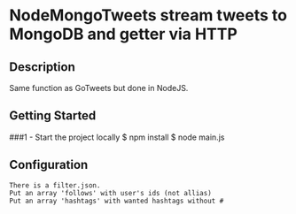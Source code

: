 # NodeMongoTweets stream tweets to MongoDB and getter via HTTP

## Description
Same function as GoTweets but done in NodeJS.

## Getting Started
###1 - Start the project locally
    $ npm install
    $ node main.js

## Configuration
    There is a filter.json.
    Put an array 'follows' with user's ids (not allias)
    Put an array 'hashtags' with wanted hashtags without #



